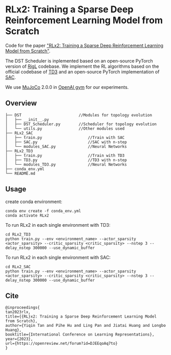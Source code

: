 # RLx2: Training a Sparse Deep Reinforcement Learning Model from Scratch

Code for the paper ["RLx2: Training a Sparse Deep Reinforcement Learning Model from Scratch"](https://openreview.net/forum?id=DJEEqoAq7to).

The DST Scheduler is inplemented based on an open-source PyTorch version of [RigL](https://github.com/nollied/rigl-torch) codebase. We implement the RL algorithms based on the official codebase of [TD3](https://github.com/sfujim/TD3) and an open-source PyTorch implementation of [SAC](https://github.com/denisyarats/pytorch_sac).

We use [MuJoCo](https://mujoco.org/) 2.0.0 in [OpenAI gym](https://github.com/openai/gym) for our experiments.

## Overview
```
├── DST                         //Modules for topology evolution
│   ├── __init__.py
│   ├── DST_Scheduler.py        //Scheduler for topology evolution
│   └── utils.py                //Other modules used      
├── RLx2_SAC
│   ├── train.py                    //Train with SAC
│   ├── SAC.py                      //SAC with n-step
│   └── modules_SAC.py              //Neural Networks
├── RLx2_TD3
│   ├── train.py                    //Train with TD3
│   ├── TD3.py                      //TD3 with n-step
│   └── modules_TD3.py              //Neural Networks
├── conda_env.yml 
└── README.md
```

## Usage

create conda environment:

```
conda env create -f conda_env.yml
conda activate RLx2
```

To run RLx2 in each single environment with TD3:

```
cd RLx2_TD3
python train.py --env <environment_name> --actor_sparsity <actor_sparsity> --critic_sparsity <critic_sparsity> --nstep 3 --delay_nstep 300000 --use_dynamic_buffer
```
To run RLx2 in each single environment with SAC:

```
cd RLx2_SAC
python train.py --env <environment_name> --actor_sparsity <actor_sparsity> --critic_sparsity <critic_sparsity> --nstep 3 --delay_nstep 300000 --use_dynamic_buffer
```

## Cite

```
@inproceedings{
tan2023rlx,
title={{RL}x2: Training a Sparse Deep Reinforcement Learning Model from Scratch},
author={Yiqin Tan and Pihe Hu and Ling Pan and Jiatai Huang and Longbo Huang},
booktitle={International Conference on Learning Representations},
year={2023},
url={https://openreview.net/forum?id=DJEEqoAq7to}
}
```
